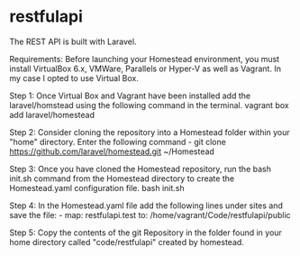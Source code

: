 # restfulapi
 
The REST API is built with Laravel.
 
Requirements: Before launching your Homestead environment, you must install VirtualBox 6.x, VMWare, Parallels or Hyper-V as well as Vagrant. In my case I opted to use Virtual Box.

Step 1:  Once Virtual Box and Vagrant have been installed add the laravel/homstead using the following command in the terminal. vagrant box add laravel/homestead

Step 2:  Consider cloning the repository into a Homestead folder within your "home" directory.  Enter the following command - git clone https://github.com/laravel/homestead.git ~/Homestead

Step 3:  Once you have cloned the Homestead repository, run the bash init.sh command from the Homestead directory to create the Homestead.yaml configuration file.  bash init.sh

Step 4:  In the Homestead.yaml file add the following lines under sites and save the file:
    - map: restfulapi.test
      to: /home/vagrant/Code/restfulapi/public
      
Step 5:  Copy the contents of the git Repository in the folder found in your home directory called "code/restfulapi" created by homestead.

